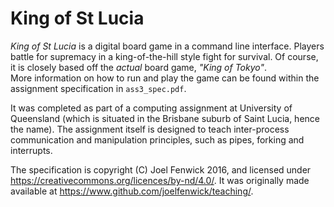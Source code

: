 # King of St Lucia

_King of St Lucia_ is a digital board game in a command line interface. Players
battle for supremacy in a king-of-the-hill style fight for survival.
Of course, it is closely based off the _actual_ board game, _"King of Tokyo"_.  
More information on how to run and play the game can be found within the
assignment specification in `ass3_spec.pdf`.

It was completed as part of a computing assignment at University of Queensland
(which is situated in the Brisbane suburb of Saint Lucia, hence the name). The
assignment itself is designed to teach inter-process communication and
manipulation principles, such as pipes, forking and interrupts. 

The specification is copyright (C) Joel Fenwick 2016, and licensed under
https://creativecommons.org/licences/by-nd/4.0/. It was originally made
available at https://www.github.com/joelfenwick/teaching/.
